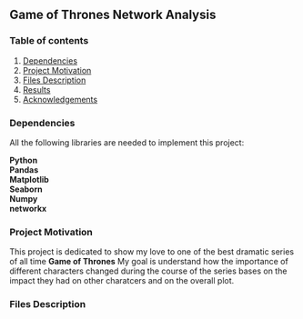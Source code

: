 ## Game of Thrones Network Analysis

### Table of contents 
1. [Dependencies](#dependencies)
2. [Project Motivation](#motivation)
3. [Files Description](#description)
4. [Results](#results)
5. [Acknowledgements](#acknowledgements)


### Dependencies <a name = "dependencies"></a>

All the following libraries are needed to implement this project:

**Python**<br>
**Pandas**<br>
**Matplotlib**<br>
**Seaborn**<br>
**Numpy**<br>
**networkx**<br>


### Project Motivation <a name = "motivation"></a>

This project is dedicated to show my love to one of the best dramatic series of all time **Game of Thrones**
My goal is understand how the importance of different characters changed during the course of the series bases on the impact they had on other charatcers and on the overall plot.

### Files Description <a name = "description"></a>
